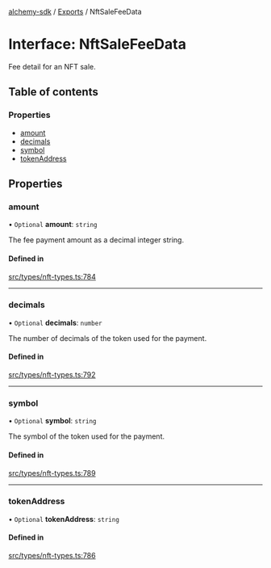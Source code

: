 [alchemy-sdk](../README.md) / [Exports](../modules.md) / NftSaleFeeData

# Interface: NftSaleFeeData

Fee detail for an NFT sale.

## Table of contents

### Properties

- [amount](NftSaleFeeData.md#amount)
- [decimals](NftSaleFeeData.md#decimals)
- [symbol](NftSaleFeeData.md#symbol)
- [tokenAddress](NftSaleFeeData.md#tokenaddress)

## Properties

### amount

• `Optional` **amount**: `string`

The fee payment amount as a decimal integer string.

#### Defined in

[src/types/nft-types.ts:784](https://github.com/alchemyplatform/alchemy-sdk-js/blob/277f926/src/types/nft-types.ts#L784)

___

### decimals

• `Optional` **decimals**: `number`

The number of decimals of the token used for the payment.

#### Defined in

[src/types/nft-types.ts:792](https://github.com/alchemyplatform/alchemy-sdk-js/blob/277f926/src/types/nft-types.ts#L792)

___

### symbol

• `Optional` **symbol**: `string`

The symbol of the token used for the payment.

#### Defined in

[src/types/nft-types.ts:789](https://github.com/alchemyplatform/alchemy-sdk-js/blob/277f926/src/types/nft-types.ts#L789)

___

### tokenAddress

• `Optional` **tokenAddress**: `string`

#### Defined in

[src/types/nft-types.ts:786](https://github.com/alchemyplatform/alchemy-sdk-js/blob/277f926/src/types/nft-types.ts#L786)
